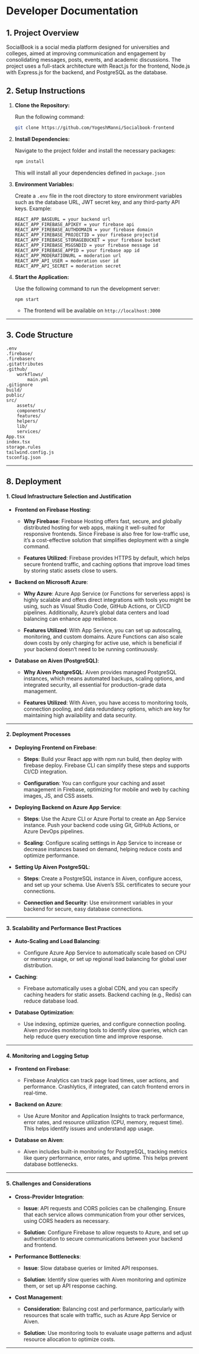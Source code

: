 # Developer Documentation

## 1. Project Overview

SocialBook is a social media platform designed for universities and colleges, aimed at improving communication and engagement by consolidating messages, posts, events, and academic discussions. The project uses a full-stack architecture with React.js for the frontend, Node.js with Express.js for the backend, and PostgreSQL as the database.

## 2. Setup Instructions

1. **Clone the Repository:**

   Run the following command:

   ```bash
   git clone https://github.com/YogeshManni/Socialbook-frontend
   ```

2. **Install Dependencies:**

   Navigate to the project folder and install the necessary packages:

   ```bash
   npm install
   ```

   This will install all your dependencies defined in `package.json`

3. **Environment Variables:**

   Create a `.env` file in the root directory to store environment variables such as the database URL, JWT secret key, and any third-party API keys. Example:

   ```env
   REACT_APP_BASEURL = your backend url
   REACT_APP_FIREBASE_APIKEY = your firebase api
   REACT_APP_FIREBASE_AUTHDOMAIN = your firebase domain
   REACT_APP_FIREBASE_PROJECTID = your firebase projectid
   REACT_APP_FIREBASE_STORAGEBUCKET = your firebase bucket
   REACT_APP_FIREBASE_MSGSNDID = your firebase message id
   REACT_APP_FIREBASE_APPID = your firebase app id
   REACT_APP_MODERATIONURL = moderation url
   REACT_APP_API_USER = moderation user id
   REACT_APP_API_SECRET = moderation secret
   ```

4. **Start the Application:**

   Use the following command to run the development server:

   ```bash
   npm start
   ```

   - The frontend will be available on `http://localhost:3000`

---

## 3. Code Structure

```
.env
.firebase/
.firebaserc
.gitattributes
.github/
    workflows/
        main.yml
.gitignore
build/
public/
src/
    assets/
    components/
    features/
    helpers/
    lib/
    services/
App.tsx
index.tsx
storage.rules
tailwind.config.js
tsconfig.json
```

---



## 8\. Deployment

#### 1. **Cloud Infrastructure Selection and Justification**

*   **Frontend on Firebase Hosting**:
    
    *   **Why Firebase**: Firebase Hosting offers fast, secure, and globally distributed hosting for web apps, making it well-suited for responsive frontends. Since Firebase is also free for low-traffic use, it’s a cost-effective solution that simplifies deployment with a single command.
        
    *   **Features Utilized**: Firebase provides HTTPS by default, which helps secure frontend traffic, and caching options that improve load times by storing static assets close to users.
        
*   **Backend on Microsoft Azure**:
    
    *   **Why Azure**: Azure App Service (or Functions for serverless apps) is highly scalable and offers direct integrations with tools you might be using, such as Visual Studio Code, GitHub Actions, or CI/CD pipelines. Additionally, Azure’s global data centers and load balancing can enhance app resilience.
        
    *   **Features Utilized**: With App Service, you can set up autoscaling, monitoring, and custom domains. Azure Functions can also scale down costs by only charging for active use, which is beneficial if your backend doesn’t need to be running continuously.
        
*   **Database on Aiven (PostgreSQL)**:
    
    *   **Why Aiven PostgreSQL**: Aiven provides managed PostgreSQL instances, which means automated backups, scaling options, and integrated security, all essential for production-grade data management.
        
    *   **Features Utilized**: With Aiven, you have access to monitoring tools, connection pooling, and data redundancy options, which are key for maintaining high availability and data security.
        
---
#### 2\. **Deployment Processes**

*   **Deploying Frontend on Firebase**:
    
    *   **Steps**: Build your React app with npm run build, then deploy with firebase deploy. Firebase CLI can simplify these steps and supports CI/CD integration.
        
    *   **Configuration**: You can configure your caching and asset management in Firebase, optimizing for mobile and web by caching images, JS, and CSS assets.
        
*   **Deploying Backend on Azure App Service**:
    
    *   **Steps**: Use the Azure CLI or Azure Portal to create an App Service instance. Push your backend code using Git, GitHub Actions, or Azure DevOps pipelines.
        
    *   **Scaling**: Configure scaling settings in App Service to increase or decrease instances based on demand, helping reduce costs and optimize performance.
        
*   **Setting Up Aiven PostgreSQL**:
    
    *   **Steps**: Create a PostgreSQL instance in Aiven, configure access, and set up your schema. Use Aiven’s SSL certificates to secure your connections.
        
    *   **Connection and Security**: Use environment variables in your backend for secure, easy database connections.
        
----
#### 3\. **Scalability and Performance Best Practices**

*   **Auto-Scaling and Load Balancing**:
    
    *   Configure Azure App Service to automatically scale based on CPU or memory usage, or set up regional load balancing for global user distribution.
        
*   **Caching**:
    
    *   Firebase automatically uses a global CDN, and you can specify caching headers for static assets. Backend caching (e.g., Redis) can reduce database load.
        
*   **Database Optimization**:
    
    *   Use indexing, optimize queries, and configure connection pooling. Aiven provides monitoring tools to identify slow queries, which can help reduce query execution time and improve response.
        
---
#### 4\. **Monitoring and Logging Setup**

*   **Frontend on Firebase**:
    
    *   Firebase Analytics can track page load times, user actions, and performance. Crashlytics, if integrated, can catch frontend errors in real-time.
        
*   **Backend on Azure**:
    
    *   Use Azure Monitor and Application Insights to track performance, error rates, and resource utilization (CPU, memory, request time). This helps identify issues and understand app usage.
        
*   **Database on Aiven**:
    
    *   Aiven includes built-in monitoring for PostgreSQL, tracking metrics like query performance, error rates, and uptime. This helps prevent database bottlenecks.
        
---
#### 5\. **Challenges and Considerations**

*   **Cross-Provider Integration**:
    
    *   **Issue**: API requests and CORS policies can be challenging. Ensure that each service allows communication from your other services, using CORS headers as necessary.
        
    *   **Solution**: Configure Firebase to allow requests to Azure, and set up authentication to secure communications between your backend and frontend.
        
*   **Performance Bottlenecks**:
    
    *   **Issue**: Slow database queries or limited API responses.
        
    *   **Solution**: Identify slow queries with Aiven monitoring and optimize them, or set up API response caching.
        
*   **Cost Management**:
    
    *   **Consideration**: Balancing cost and performance, particularly with resources that scale with traffic, such as Azure App Service or Aiven.
        
    *   **Solution**: Use monitoring tools to evaluate usage patterns and adjust resource allocation to optimize costs.
---
